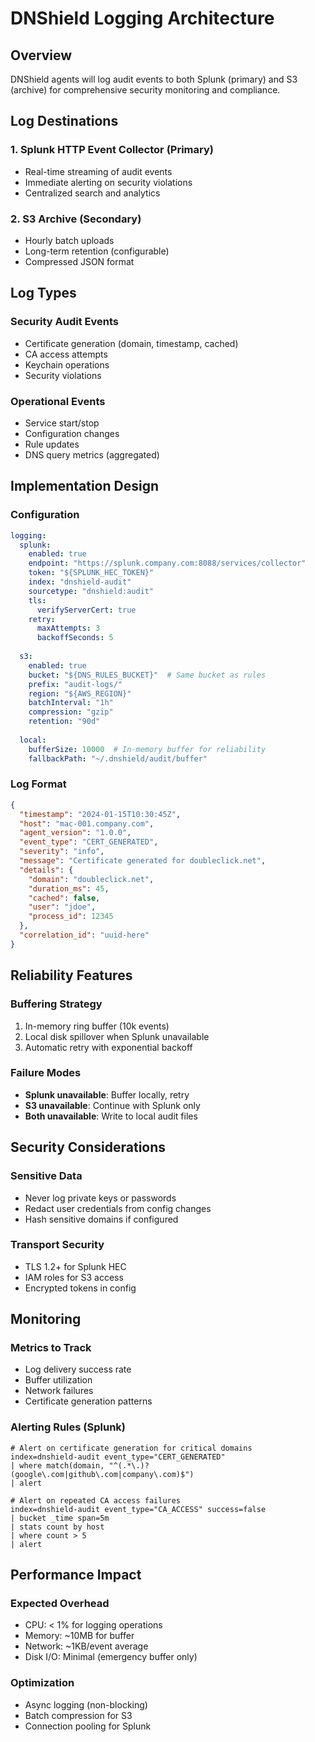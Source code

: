 # DNShield Logging Architecture

## Overview
DNShield agents will log audit events to both Splunk (primary) and S3 (archive) for comprehensive security monitoring and compliance.

## Log Destinations

### 1. Splunk HTTP Event Collector (Primary)
- Real-time streaming of audit events
- Immediate alerting on security violations
- Centralized search and analytics

### 2. S3 Archive (Secondary)
- Hourly batch uploads
- Long-term retention (configurable)
- Compressed JSON format

## Log Types

### Security Audit Events
- Certificate generation (domain, timestamp, cached)
- CA access attempts
- Keychain operations
- Security violations

### Operational Events
- Service start/stop
- Configuration changes
- Rule updates
- DNS query metrics (aggregated)

## Implementation Design

### Configuration
```yaml
logging:
  splunk:
    enabled: true
    endpoint: "https://splunk.company.com:8088/services/collector"
    token: "${SPLUNK_HEC_TOKEN}"
    index: "dnshield-audit"
    sourcetype: "dnshield:audit"
    tls:
      verifyServerCert: true
    retry:
      maxAttempts: 3
      backoffSeconds: 5
  
  s3:
    enabled: true
    bucket: "${DNS_RULES_BUCKET}"  # Same bucket as rules
    prefix: "audit-logs/"
    region: "${AWS_REGION}"
    batchInterval: "1h"
    compression: "gzip"
    retention: "90d"
  
  local:
    bufferSize: 10000  # In-memory buffer for reliability
    fallbackPath: "~/.dnshield/audit/buffer"
```

### Log Format
```json
{
  "timestamp": "2024-01-15T10:30:45Z",
  "host": "mac-001.company.com",
  "agent_version": "1.0.0",
  "event_type": "CERT_GENERATED",
  "severity": "info",
  "message": "Certificate generated for doubleclick.net",
  "details": {
    "domain": "doubleclick.net",
    "duration_ms": 45,
    "cached": false,
    "user": "jdoe",
    "process_id": 12345
  },
  "correlation_id": "uuid-here"
}
```

## Reliability Features

### Buffering Strategy
1. In-memory ring buffer (10k events)
2. Local disk spillover when Splunk unavailable
3. Automatic retry with exponential backoff

### Failure Modes
- **Splunk unavailable**: Buffer locally, retry
- **S3 unavailable**: Continue with Splunk only
- **Both unavailable**: Write to local audit files

## Security Considerations

### Sensitive Data
- Never log private keys or passwords
- Redact user credentials from config changes
- Hash sensitive domains if configured

### Transport Security
- TLS 1.2+ for Splunk HEC
- IAM roles for S3 access
- Encrypted tokens in config

## Monitoring

### Metrics to Track
- Log delivery success rate
- Buffer utilization
- Network failures
- Certificate generation patterns

### Alerting Rules (Splunk)
```spl
# Alert on certificate generation for critical domains
index=dnshield-audit event_type="CERT_GENERATED" 
| where match(domain, "^(.*\.)?(google\.com|github\.com|company\.com)$")
| alert

# Alert on repeated CA access failures
index=dnshield-audit event_type="CA_ACCESS" success=false
| bucket _time span=5m
| stats count by host
| where count > 5
| alert
```

## Performance Impact

### Expected Overhead
- CPU: < 1% for logging operations
- Memory: ~10MB for buffer
- Network: ~1KB/event average
- Disk I/O: Minimal (emergency buffer only)

### Optimization
- Async logging (non-blocking)
- Batch compression for S3
- Connection pooling for Splunk